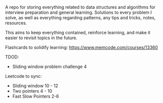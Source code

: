 ﻿A repo for storing everything related to data structures and algorithms for interview preparation and general learning. Solutions to every problem I solve, as well as everything regarding patterns, any tips and tricks, notes, resources.

This aims to keep everything contained, reinforce learning, and make it easier to revisit topics in the future.

Flashcards to solidify learning: https://www.memcode.com/courses/13360

TDOD:

- Sliding window problem challenge 4

Leetcode to sync:

- Sliding window 10 - 12
- Two pointers 4 - 10
- Fast Slow Pointers 2-6
